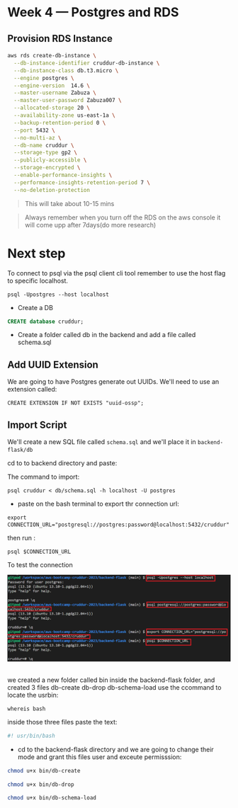 # Week 4 — Postgres and RDS

## Provision RDS Instance

```sh
aws rds create-db-instance \
  --db-instance-identifier cruddur-db-instance \
  --db-instance-class db.t3.micro \
  --engine postgres \
  --engine-version  14.6 \
  --master-username Zabuza \
  --master-user-password Zabuza007 \
  --allocated-storage 20 \
  --availability-zone us-east-1a \
  --backup-retention-period 0 \
  --port 5432 \
  --no-multi-az \
  --db-name cruddur \
  --storage-type gp2 \
  --publicly-accessible \
  --storage-encrypted \
  --enable-performance-insights \
  --performance-insights-retention-period 7 \
  --no-deletion-protection
```

> This will take about 10-15 mins

> Always remember when you turn off the RDS on the aws console it will come upp after 7days(do more research)


# Next step
To connect to psql via the psql client cli tool remember to use the host flag to specific localhost.

```
psql -Upostgres --host localhost
```


- Create a DB
```sql
CREATE database cruddur;
```


- Create a folder called db in the backend and add a file called schema.sql


## Add UUID Extension

We are going to have Postgres generate out UUIDs.
We'll need to use an extension called:
```
CREATE EXTENSION IF NOT EXISTS "uuid-ossp";
```

## Import Script

We'll create a new SQL file called `schema.sql`
and we'll place it in `backend-flask/db`

cd to to backend directory and paste:

The command to import:
```
psql cruddur < db/schema.sql -h localhost -U postgres
```

- paste on the bash terminal to export thr connection url:
```
export CONNECTION_URL="postgresql://postgres:password@localhost:5432/cruddur"
```

then run :
```
psql $CONNECTION_URL
```
To test the connection

![Alt text](../journal_images/psql.png)


##
we created a new folder called bin inside the backend-flask folder, and created 3 files
db-create
db-drop
db-schema-load
use the ccommand to locate the usrbin:
```
whereis bash
```

inside those three files paste the text:
```sh
#! usr/bin/bash
```

- cd to the backend-flask directory and we are going to change their mode and grant this files user and exceute permisssion:
```sh
chmod u+x bin/db-create
```
```sh
chmod u+x bin/db-drop
```
```sh
chmod u+x bin/db-schema-load
```


